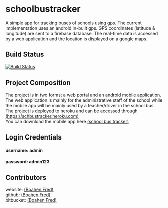 # schoolbustracker
A simple app for tracking buses of schools using gps. The current implementation uses an android in-built gps. 
GPS coordinates (latitude & longitude) are sent to a firebase database. The real-time data is accessed by a web application and the location is displayed on a google maps.  


## Build Status
[![Build Status](https://travis-ci.org/QuabenaBoahen/schoolbustracker.svg?branch=master)](https://travis-ci.org/QuabenaBoahen/schoolbustracker)

## Project Composition
The project is in two forms; a web portal and an android mobile application. The web application is mainly for the administrative staff of the school while the mobile app will be mainly used by a teacher/driver in the school bus. <br/>
The project is deployed to heroku and can be accessed through [(https://schbustracker.heroku.com)](http://schbustracker.herokuapp.com) <br/> 
You can download the mobile app here [(school bus tracker)](https://github.com/QuabenaBoahen/schoolbustracker/mobile/sikapa.apk) <br/>

## Login Credentials
#### username: admin <br/>
#### password: admin123

## Contributors
website:   [(Boahen Fred)](https://boaheninc.com)  <br/>
github:    [(Boahen Fred)](https://github.com/quabenaboahen) <br/>
bitbucket: [(Boahen Fred)](https://bitbucket.com/quabenaboahen)


